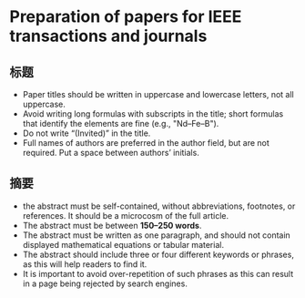 # Preparation of papers for IEEE transactions and journals

## 标题
-  Paper titles should be written in uppercase and lowercase letters, not all uppercase.
-  Avoid writing long formulas with subscripts in the title; short formulas that identify the elements are fine (e.g., "Nd–Fe–B"). 
-  Do not write “(Invited)” in the title.
-  Full names of authors are preferred in the author field, but are not required. Put a space between authors’ initials. 


## 摘要
- the abstract must be self-contained, without abbreviations, footnotes, or references. It should be a microcosm of the full article. 
- The abstract must be between **150–250 words**. 
- The abstract must be written as one paragraph, and should not contain displayed mathematical equations or tabular material. 
- The abstract should include three or four different keywords or phrases, as this will help readers to find it. 
- It is important to avoid over-repetition of such phrases as this can result in a page being rejected by search engines.

